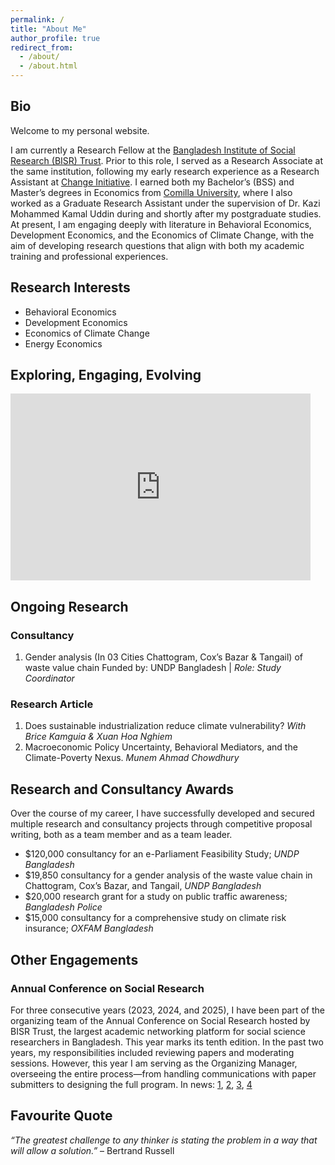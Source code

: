 ```yaml
---
permalink: /
title: "About Me"
author_profile: true
redirect_from: 
  - /about/
  - /about.html
---
```



## Bio
Welcome to my personal website.

I am currently a Research Fellow at the [Bangladesh Institute of Social Research (BISR) Trust](https://bisrbd.org/index.html). Prior to this role, I served as a Research Associate at the same institution, following my early research experience as a Research Assistant at [Change Initiative](https://www.changei.earth/).
I earned both my Bachelor’s (BSS) and Master’s degrees in Economics from [Comilla University](https://www.cou.ac.bd/), where I also worked as a Graduate Research Assistant under the supervision of Dr. Kazi Mohammed Kamal Uddin during and shortly after my postgraduate studies. 
At present, I am engaging deeply with literature in Behavioral Economics, Development Economics, and the Economics of Climate Change, with the aim of developing research questions that align with both my academic training and professional experiences.

## Research Interests

- Behavioral Economics
- Development Economics
- Economics of Climate Change
- Energy Economics

## Exploring, Engaging, Evolving

<div class="slides-container">
  <iframe src="https://docs.google.com/presentation/d/e/2PACX-1vQP7h4_pbbRfH4f-R4zFlJLbXaNiv1GH7UD59iIdIkJVVBla9JdXgpoXdz4kA8oLuMpROInNv-PXJ19/pubembed?start=true&loop=true&delayms=2000"   frameborder="0" width="480" height="299" allowfullscreen="true" mozallowfullscreen="true" webkitallowfullscreen="true"></iframe>
</div>

## Ongoing Research

### Consultancy
1. Gender analysis (In 03 Cities Chattogram, Cox’s Bazar & Tangail) of waste value chain
   Funded by: UNDP Bangladesh | *Role: Study Coordinator*
   
### Research Article
1. Does sustainable industrialization reduce climate vulnerability?
   *With Brice Kamguia & Xuan Hoa Nghiem*
3. Macroeconomic Policy Uncertainty, Behavioral Mediators, and the Climate-Poverty Nexus.
   *Munem Ahmad Chowdhury*

## Research and Consultancy Awards

Over the course of my career, I have successfully developed and secured multiple research and consultancy projects through competitive proposal writing, both as a team member and as a team leader.

* $120,000 consultancy for an e-Parliament Feasibility Study; *UNDP Bangladesh* 
* $19,850 consultancy for a gender analysis of the waste value chain in Chattogram, Cox’s Bazar, and Tangail, *UNDP Bangladesh*
* $20,000 research grant for a study on public traffic awareness; *Bangladesh Police*
* $15,000 consultancy for  a comprehensive study on climate risk insurance; *OXFAM Bangladesh*

## Other Engagements

### Annual Conference on Social Research
For three consecutive years (2023, 2024, and 2025), I have been part of the organizing team of the Annual Conference on Social Research hosted by BISR Trust, the largest academic networking platform for social science researchers in Bangladesh. This year marks its tenth edition. In the past two years, my responsibilities included reviewing papers and moderating sessions. However, this year I am serving as the Organizing Manager, overseeing the entire process—from handling communications with paper submitters to designing the full program.
In news: [1](https://www.observerbd.com/news/497762), [2](https://www.thedailystar.net/news/bangladesh/education/news/eliminating-discrimination-research-sector-need-the-hour-3744146), [3](https://thereport.live/bangladesh/eliminating-discrimination-in-research-sector-is-necessity/32597), [4](https://dailycountrytodaybd.com/story/eliminating-discrimination-in-research-dector-stressed#:~:text=Renowned%20scientist%20Dr.,seasons%20from%20a%20single%20planting)  


## Favourite Quote

*“The greatest challenge to any thinker is stating the problem in a way that will allow a solution.”* – Bertrand Russell


